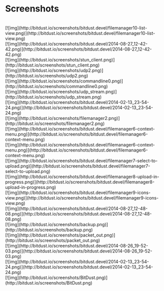 # Screenshots

<div id=screenshots-table markdown="1"> 
<br/>

<style>
div#screenshots-table img { max-height: 180px; border: 1px dotted #ccc; }
div#screenshots-table #big-pic img { max-height: 400px!important;  }
</style>

<div class="container-fluid text-center" markdown="1">

<div class="row" markdown="1">

<div class="col-lg-6 col-md-6 col-sm-6 col-xs-12" markdown="1">
[![img](http://bitdust.io/screenshots/bitdust.devel/filemanager10-list-view.png)](http://bitdust.io/screenshots/bitdust.devel/filemanager10-list-view.png)
</div>


<div class="col-lg-6 col-md-6 col-sm-6 col-xs-12" markdown="1">
[![img](http://bitdust.io/screenshots/bitdust.devel/2014-08-27_12-42-42.png)](http://bitdust.io/screenshots/bitdust.devel/2014-08-27_12-42-42.png)
</div>

<div class="col-lg-6 col-md-6 col-sm-6 col-xs-12" markdown="1">
[![img](http://bitdust.io/screenshots/stun_client.png)](http://bitdust.io/screenshots/stun_client.png)
</div>

<div class="col-lg-6 col-md-6 col-sm-6 col-xs-12" markdown="1">
[![img](http://bitdust.io/screenshots/udp2.png)](http://bitdust.io/screenshots/udp2.png)
</div>

<div class="col-lg-6 col-md-6 col-sm-6 col-xs-12" markdown="1">
[![img](http://bitdust.io/screenshots/commandline0.png)](http://bitdust.io/screenshots/commandline0.png)
</div>

<div class="col-lg-6 col-md-6 col-sm-6 col-xs-12" markdown="1">
[![img](http://bitdust.io/screenshots/udp_stream.png)](http://bitdust.io/screenshots/udp_stream.png) 
</div>


<div class="col-lg-6 col-md-6 col-sm-6 col-xs-12" markdown="1">
[![img](http://bitdust.io/screenshots/bitdust.devel/2014-02-13_23-54-24.png)](http://bitdust.io/screenshots/bitdust.devel/2014-02-13_23-54-24.png)
</div>

<div class="col-lg-6 col-md-6 col-sm-6 col-xs-12" markdown="1">
[![img](http://bitdust.io/screenshots/filemanager2.png)](http://bitdust.io/screenshots/filemanager2.png)
</div>

<div class="col-lg-6 col-md-6 col-sm-6 col-xs-12" markdown="1">
[![img](http://bitdust.io/screenshots/bitdust.devel/filemanager6-context-menu.png)](http://bitdust.io/screenshots/bitdust.devel/filemanager6-context-menu.png)
</div>

<div class="col-lg-6 col-md-6 col-sm-6 col-xs-12" markdown="1">
[![img](http://bitdust.io/screenshots/bitdust.devel/filemanager6-context-menu.png)](http://bitdust.io/screenshots/bitdust.devel/filemanager6-context-menu.png)
</div>

<div class="col-lg-6 col-md-6 col-sm-6 col-xs-12" markdown="1">
[![img](http://bitdust.io/screenshots/bitdust.devel/filemanager7-select-to-upload.png)](http://bitdust.io/screenshots/bitdust.devel/filemanager7-select-to-upload.png)
</div>


<div class="col-lg-6 col-md-6 col-sm-6 col-xs-12" markdown="1">
[![img](http://bitdust.io/screenshots/bitdust.devel/filemanager8-upload-in-progress.png)](http://bitdust.io/screenshots/bitdust.devel/filemanager8-upload-in-progress.png)
</div>	


<div class="col-lg-6 col-md-6 col-sm-6 col-xs-12" markdown="1">
[![img](http://bitdust.io/screenshots/bitdust.devel/filemanager9-icons-view.png)](http://bitdust.io/screenshots/bitdust.devel/filemanager9-icons-view.png)
</div>



<div class="col-lg-6 col-md-6 col-sm-6 col-xs-12" markdown="1">
[![img](http://bitdust.io/screenshots/bitdust.devel/2014-08-27_12-48-08.png)](http://bitdust.io/screenshots/bitdust.devel/2014-08-27_12-48-08.png)
</div>


<div class="col-lg-6 col-md-6 col-sm-6 col-xs-12" markdown="1">
[![img](http://bitdust.io/screenshots/backup.png)](http://bitdust.io/screenshots/backup.png) 
</div>


<div class="col-lg-6 col-md-6 col-sm-6 col-xs-12" markdown="1">
[![img](http://bitdust.io/screenshots/packet_out.png)](http://bitdust.io/screenshots/packet_out.png) 
</div>


<div class="col-lg-6 col-md-6 col-sm-6 col-xs-12" markdown="1">
[![img](http://bitdust.io/screenshots/bitdust.devel/2014-08-26_19-52-03.png)](http://bitdust.io/screenshots/bitdust.devel/2014-08-26_19-52-03.png)
</div>

    
<div class="col-lg-6 col-md-6 col-sm-6 col-xs-12" markdown="1">
[![img](http://bitdust.io/screenshots/bitdust.devel/2014-02-13_23-54-24.png)](http://bitdust.io/screenshots/bitdust.devel/2014-02-13_23-54-24.png)
</div>

<div id="big-pic" class="col-lg-12 col-md-12 col-sm-12 col-xs-12" markdown="1">
[![img](http://bitdust.io/screenshots/BitDust.png)](http://bitdust.io/screenshots/BitDust.png)
</div>


</div>

</div>


</div>
